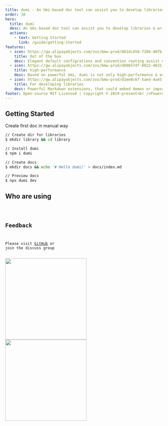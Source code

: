 ```yaml
---
title: dumi - An Umi-based doc tool can assist you to develop libraries & write docs.
order: 10
hero:
  title: dumi
  desc: An Umi-based doc tool can assist you to develop libraries & write docs.
  actions:
    - text: Getting Started
      link: /guide/getting-started
features:
  - icon: https://gw.alipayobjects.com/zos/bmw-prod/881dc458-f20b-407b-947a-95104b5ec82b/k79dm8ih_w144_h144.png
    title: Out of the box
    desc: Elegant default configrations and convention routing assist developers to get started as simple as possible, that focus all attentions on developing libraries & writting docs
  - icon: https://gw.alipayobjects.com/zos/bmw-prod/d60657df-0822-4631-9d7c-e7a869c2f21c/k79dmz3q_w126_h126.png
    title: high-performance
    desc: Based on powerful Umi, dumi is not only high-performance & extensible, but also could use mostly plugins based on Umi
  - icon: https://gw.alipayobjects.com/zos/bmw-prod/d1ee0c6f-5aed-4a45-a507-339a4bfe076c/k7bjsocq_w144_h144.png
    title: For developing libraries
    desc: Powerful Markdown extensions, that could embed demos or import external demos or even insert custom React components, make docs beautiful & better to use
footer: Open-source MIT Licensed | Copyright © 2019-present<br />Powered by self
---
```


## Getting Started

Create first doc in manual way

```bash
// Create dir for libraries
$ mkdir library && cd library

// Install dumi
$ npm i dumi

// Create docs
$ mkdir docs && echo '# Hello dumi!' > docs/index.md

// Preview docs
$ npx dumi dev
```

## Who are using

<code src="./demo/users.tsx" inline />

## Feedback

Please visit [GitHub](https://github.com/umijs/dumi) or join the discuss group

<img src="https://gw.alipayobjects.com/zos/bmw-prod/881c4596-a6cc-4f69-be8d-f94c4e02e058/k7ttshpq_w1004_h1346.jpeg" width="260" />
<img src="https://gw.alipayobjects.com/zos/bmw-prod/c18bc2a5-719a-48ca-b225-c79ef88bfb43/k7m10ymd_w1004_h1346.jpeg" width="260"/>
